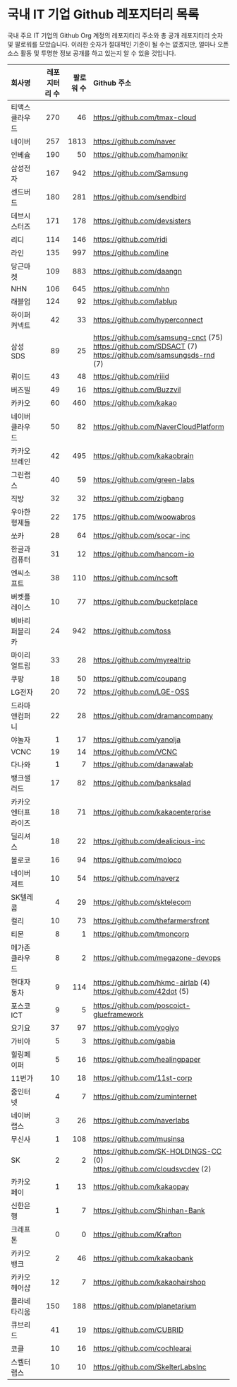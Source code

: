 # 국내 IT 기업 Github 레포지터리 목록
국내 주요 IT 기업의 Github Org 계정의 레포지터리 주소와 총 공개 레포지터리 숫자 및 팔로워를 모았습니다. 이러한 숫자가 절대적인 기준이 될 수는 없겠지만, 얼마나 오픈 소스 활동 및 투명한 정보 공개를 하고 있는지 알 수 있을 것입니다.

<!-- MARKDOWN_TABLE(GITHUB): START -->

| **회사명** | **레포지터리 수** | **팔로워 수** | **Github 주소** |
|:---|---:|---:|:---|
| 티맥스클라우드 | 270 | 46 | https://github.com/tmax-cloud |
| 네이버 | 257 | 1813 | https://github.com/naver |
| 인베슘 | 190 | 50 | https://github.com/hamonikr |
| 삼성전자 | 167 | 942 | https://github.com/Samsung |
| 센드버드 | 180 | 281 | https://github.com/sendbird |
| 데브시스터즈 | 171 | 178 | https://github.com/devsisters |
| 리디 | 114 | 146 | https://github.com/ridi |
| 라인 | 135 | 997 | https://github.com/line |
| 당근마켓 | 109 | 883 | https://github.com/daangn |
| NHN | 106 | 645 | https://github.com/nhn |
| 래블업 | 124 | 92 | https://github.com/lablup |
| 하이퍼커넥트 | 42 | 33 | https://github.com/hyperconnect |
| 삼성SDS | 89 | 25 | https://github.com/samsung-cnct (75)<br />https://github.com/SDSACT (7)<br />https://github.com/samsungsds-rnd (7) |
| 뤼이드 | 43 | 48 | https://github.com/riiid |
| 버즈빌 | 49 | 16 | https://github.com/Buzzvil |
| 카카오 | 60 | 460 | https://github.com/kakao |
| 네이버클라우드 | 50 | 82 | https://github.com/NaverCloudPlatform |
| 카카오브레인 | 42 | 495 | https://github.com/kakaobrain |
| 그린랩스 | 40 | 59 | https://github.com/green-labs |
| 직방 | 32 | 32 | https://github.com/zigbang |
| 우아한형제들 | 22 | 175 | https://github.com/woowabros |
| 쏘카 | 28 | 64 | https://github.com/socar-inc |
| 한글과컴퓨터 | 31 | 12 | https://github.com/hancom-io |
| 엔씨소프트 | 38 | 110 | https://github.com/ncsoft |
| 버켓플레이스 | 10 | 77 | https://github.com/bucketplace |
| 비바리퍼블리카 | 24 | 942 | https://github.com/toss |
| 마이리얼트립 | 33 | 28 | https://github.com/myrealtrip |
| 쿠팡 | 18 | 50 | https://github.com/coupang |
| LG전자 | 20 | 72 | https://github.com/LGE-OSS |
| 드라마앤컴퍼니 | 22 | 28 | https://github.com/dramancompany |
| 야놀자 | 1 | 17 | https://github.com/yanolja |
| VCNC | 19 | 14 | https://github.com/VCNC |
| 다나와 | 1 | 7 | https://github.com/danawalab |
| 뱅크샐러드 | 17 | 82 | https://github.com/banksalad |
| 카카오엔터프라이즈 | 18 | 71 | https://github.com/kakaoenterprise |
| 딜리셔스 | 18 | 22 | https://github.com/dealicious-inc |
| 몰로코 | 16 | 94 | https://github.com/moloco |
| 네이버제트 | 10 | 54 | https://github.com/naverz |
| SK텔레콤 | 4 | 29 | https://github.com/sktelecom |
| 컬리 | 10 | 73 | https://github.com/thefarmersfront |
| 티몬 | 8 | 1 | https://github.com/tmoncorp |
| 메가존클라우드 | 8 | 2 | https://github.com/megazone-devops |
| 현대자동차 | 9 | 114 | https://github.com/hkmc-airlab (4)<br />https://github.com/42dot (5) |
| 포스코ICT | 9 | 5 | https://github.com/poscoict-glueframework |
| 요기요 | 37 | 97 | https://github.com/yogiyo |
| 가비아 | 5 | 3 | https://github.com/gabia |
| 힐링페이퍼 | 5 | 16 | https://github.com/healingpaper |
| 11번가 | 10 | 18 | https://github.com/11st-corp |
| 줌인터넷 | 4 | 7 | https://github.com/zuminternet |
| 네이버랩스 | 3 | 26 | https://github.com/naverlabs |
| 무신사 | 1 | 108 | https://github.com/musinsa |
| SK | 2 | 2 | https://github.com/SK-HOLDINGS-CC (0)<br />https://github.com/cloudsvcdev (2) |
| 카카오페이 | 1 | 13 | https://github.com/kakaopay |
| 신한은행 | 1 | 7 | https://github.com/Shinhan-Bank |
| 크레프톤 | 0 | 0 | https://github.com/Krafton |
| 카카오뱅크 | 2 | 46 | https://github.com/kakaobank |
| 카카오헤어샵 | 12 | 7 | https://github.com/kakaohairshop |
| 플라네타리움 | 150 | 188 | https://github.com/planetarium |
| 큐브리드 | 41 | 19 | https://github.com/CUBRID |
| 코클 | 10 | 16 | https://github.com/cochlearai |
| 스켈터랩스 | 10 | 10 | https://github.com/SkelterLabsInc |

<!-- MARKDOWN_TABLE(GITHUB): END -->
